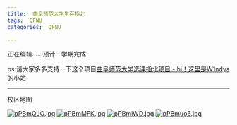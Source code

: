 ```yaml
---
title:  曲阜师范大学生存指北
tags:  QFNU
categories:  QFNU

---
```


正在编辑……预计一学期完成

ps:请大家多多支持一下这个项目[曲阜师范大学选课指北项目 - hi！这里是W1ndys的小站](https://w1ndys.top/2023/09/01/QFNU_Course_Selection_Guide_North/)

---

校区地图

[![pPBmQJO.jpg](https://s1.ax1x.com/2023/09/02/pPBmQJO.jpg)](https://imgse.com/i/pPBmQJO)
[![pPBmMFK.jpg](https://s1.ax1x.com/2023/09/02/pPBmMFK.jpg)](https://imgse.com/i/pPBmMFK)
[![pPBmlWD.jpg](https://s1.ax1x.com/2023/09/02/pPBmlWD.jpg)](https://imgse.com/i/pPBmlWD)
[![pPBmuo6.jpg](https://s1.ax1x.com/2023/09/02/pPBmuo6.jpg)](https://imgse.com/i/pPBmuo6)